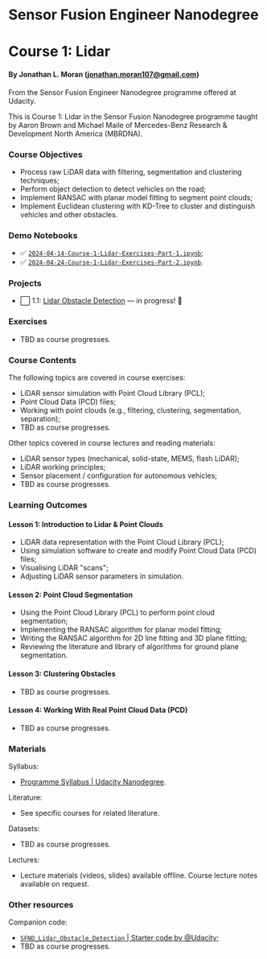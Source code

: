 # Sensor Fusion Engineer Nanodegree
# Course 1: Lidar
#### By Jonathan L. Moran (jonathan.moran107@gmail.com)
From the Sensor Fusion Engineer Nanodegree programme offered at Udacity.

This is Course 1: Lidar in the Sensor Fusion Nanodegree programme taught by Aaron Brown and Michael Maile of Mercedes-Benz Research & Development North America (MBRDNA).


### Course Objectives
* Process raw LiDAR data with filtering, segmentation and clustering techniques;
* Perform object detection to detect vehicles on the road;
* Implement RANSAC with planar model fitting to segment point clouds;
* Implement Euclidean clustering with KD-Tree to cluster and distinguish vehicles and other obstacles.


### Demo Notebooks
* ✅ [`2024-04-14-Course-1-Lidar-Exercises-Part-1.ipynb`](https://github.com/jonathanloganmoran/ND313-Sensor-Fusion-Engineer/blob/main/1-Lidar/Exercises/2024-04-14-Course-1-Lidar-Exercises-Part-1.ipynb);
* ✅ [`2024-04-24-Course-1-Lidar-Exercises-Part-2.ipynb`](https://github.com/jonathanloganmoran/ND313-Sensor-Fusion-Engineer/blob/1.2/1-Lidar/Exercises/2024-04-24-Course-1-Lidar-Exercises-Part-2.ipynb).


### Projects
* ⬜️ 1.1: [Lidar Obstacle Detection](https://github.com/jonathanloganmoran/ND313-Sensor-Fusion-Engineer/tree/main/1-Lidar/1-1-Lidar-Obstacle-Detection) — in progress! 🎉


### Exercises
* TBD as course progresses.


### Course Contents
The following topics are covered in course exercises:
* LiDAR sensor simulation with Point Cloud Library (PCL);
* Point Cloud Data (PCD) files;
* Working with point clouds (e.g., filtering, clustering, segmentation, separation);
* TBD as course progresses. 

Other topics covered in course lectures and reading materials:
* LiDAR sensor types (mechanical, solid-state, MEMS, flash LiDAR);
* LiDAR working principles;
* Sensor placement / configuration for autonomous vehicles; 
* TBD as course progresses.


### Learning Outcomes
#### Lesson 1: Introduction to Lidar & Point Clouds
* LiDAR data representation with the Point Cloud Library (PCL);
* Using simulation software to create and modify Point Cloud Data (PCD) files;
* Visualising LiDAR "scans";
* Adjusting LiDAR sensor parameters in simulation.

#### Lesson 2: Point Cloud Segmentation
* Using the Point Cloud Library (PCL) to perform point cloud segmentation;
* Implementing the RANSAC algorithm for planar model fitting;
* Writing the RANSAC algorithm for 2D line fitting and 3D plane fitting;
* Reviewing the literature and library of algorithms for ground plane segmentation.

#### Lesson 3: Clustering Obstacles
* TBD as course progresses.

#### Lesson 4: Working With Real Point Cloud Data (PCD)
* TBD as course progresses.


### Materials
Syllabus:
* [Programme Syllabus | Udacity Nanodegree](https://cdn.sanity.io/files/tlr8oxjg/production/2ef5971be9234f68611a29889b0e5c17d7607aac.pdf).

Literature:
* See specific courses for related literature.

Datasets:
* TBD as course progresses.

Lectures:
* Lecture materials (videos, slides) available offline. Course lecture notes available on request.


### Other resources
Companion code:
* [`SFND_Lidar_Obstacle_Detection` | Starter code by @Udacity](https://github.com/udacity/SFND_Lidar_Obstacle_Detection);
* TBD as course progresses.
